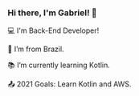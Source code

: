 ### Hi there, I'm Gabriel! 👋

:computer: I'm Back-End Developer!

:house_with_garden: I’m from Brazil.

:books: I’m currently learning Kotlin.

:outbox_tray: 2021 Goals: Learn Kotlin and AWS.
